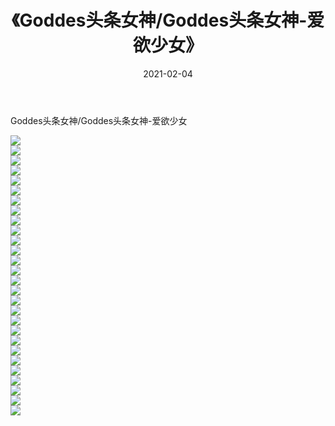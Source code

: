 ﻿---
layout: post
title:  《Goddes头条女神/Goddes头条女神-爱欲少女》
date:   2021-02-04
img: http://pic.660000.xyz/1:/网络美图/2021/Goddes头条女神/Goddes头条女神-爱欲少女/000.jpg
categories: [美女, 清纯, 唯美]
---

Goddes头条女神/Goddes头条女神-爱欲少女

 ![](http://pic.660000.xyz/1:/网络美图/2021/Goddes头条女神/Goddes头条女神-爱欲少女/001.jpg) <br>![](http://pic.660000.xyz/1:/网络美图/2021/Goddes头条女神/Goddes头条女神-爱欲少女/002.jpg) <br>![](http://pic.660000.xyz/1:/网络美图/2021/Goddes头条女神/Goddes头条女神-爱欲少女/003.jpg) <br>![](http://pic.660000.xyz/1:/网络美图/2021/Goddes头条女神/Goddes头条女神-爱欲少女/004.jpg) <br>![](http://pic.660000.xyz/1:/网络美图/2021/Goddes头条女神/Goddes头条女神-爱欲少女/005.jpg) <br>![](http://pic.660000.xyz/1:/网络美图/2021/Goddes头条女神/Goddes头条女神-爱欲少女/006.jpg) <br>![](http://pic.660000.xyz/1:/网络美图/2021/Goddes头条女神/Goddes头条女神-爱欲少女/007.jpg) <br>![](http://pic.660000.xyz/1:/网络美图/2021/Goddes头条女神/Goddes头条女神-爱欲少女/008.jpg) <br>![](http://pic.660000.xyz/1:/网络美图/2021/Goddes头条女神/Goddes头条女神-爱欲少女/009.jpg) <br>![](http://pic.660000.xyz/1:/网络美图/2021/Goddes头条女神/Goddes头条女神-爱欲少女/010.jpg) <br>![](http://pic.660000.xyz/1:/网络美图/2021/Goddes头条女神/Goddes头条女神-爱欲少女/011.jpg) <br>![](http://pic.660000.xyz/1:/网络美图/2021/Goddes头条女神/Goddes头条女神-爱欲少女/012.jpg) <br>![](http://pic.660000.xyz/1:/网络美图/2021/Goddes头条女神/Goddes头条女神-爱欲少女/013.jpg) <br>![](http://pic.660000.xyz/1:/网络美图/2021/Goddes头条女神/Goddes头条女神-爱欲少女/014.jpg) <br>![](http://pic.660000.xyz/1:/网络美图/2021/Goddes头条女神/Goddes头条女神-爱欲少女/015.jpg) <br>![](http://pic.660000.xyz/1:/网络美图/2021/Goddes头条女神/Goddes头条女神-爱欲少女/016.jpg) <br>![](http://pic.660000.xyz/1:/网络美图/2021/Goddes头条女神/Goddes头条女神-爱欲少女/017.jpg) <br>![](http://pic.660000.xyz/1:/网络美图/2021/Goddes头条女神/Goddes头条女神-爱欲少女/018.jpg) <br>![](http://pic.660000.xyz/1:/网络美图/2021/Goddes头条女神/Goddes头条女神-爱欲少女/019.jpg) <br>![](http://pic.660000.xyz/1:/网络美图/2021/Goddes头条女神/Goddes头条女神-爱欲少女/020.jpg) <br>![](http://pic.660000.xyz/1:/网络美图/2021/Goddes头条女神/Goddes头条女神-爱欲少女/021.jpg) <br>![](http://pic.660000.xyz/1:/网络美图/2021/Goddes头条女神/Goddes头条女神-爱欲少女/022.jpg) <br>![](http://pic.660000.xyz/1:/网络美图/2021/Goddes头条女神/Goddes头条女神-爱欲少女/023.jpg) <br>![](http://pic.660000.xyz/1:/网络美图/2021/Goddes头条女神/Goddes头条女神-爱欲少女/024.jpg) <br>![](http://pic.660000.xyz/1:/网络美图/2021/Goddes头条女神/Goddes头条女神-爱欲少女/025.jpg) <br>![](http://pic.660000.xyz/1:/网络美图/2021/Goddes头条女神/Goddes头条女神-爱欲少女/026.jpg) <br>![](http://pic.660000.xyz/1:/网络美图/2021/Goddes头条女神/Goddes头条女神-爱欲少女/027.jpg) <br>![](http://pic.660000.xyz/1:/网络美图/2021/Goddes头条女神/Goddes头条女神-爱欲少女/028.jpg) <br>
